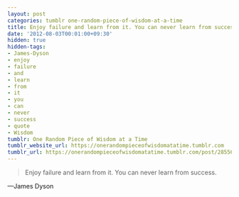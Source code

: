 ```yaml
---
layout: post
categories: tumblr one-random-piece-of-wisdom-at-a-time
title: Enjoy failure and learn from it. You can never learn from success.
date: '2012-08-03T00:01:00+09:30'
hidden: true
hidden-tags:
- James-Dyson
- enjoy
- failure
- and
- learn
- from
- it
- you
- can
- never
- success
- quote
- Wisdom
tumblr: One Random Piece of Wisdom at a Time
tumblr_website_url: https://onerandompieceofwisdomatatime.tumblr.com
tumblr_url: https://onerandompieceofwisdomatatime.tumblr.com/post/28556670179/enjoy-failure-and-learn-from-it-you-can-never
---
```

> Enjoy failure and learn from it. You can never learn from success.

—James Dyson
